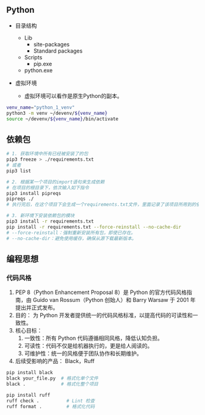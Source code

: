 ## Python
- 目录结构
    - Lib
        - site-packages
        - Standard packages
    - Scripts
        - pip.exe
    - python.exe

- 虚拟环境
    - 虚拟环境可以看作是原生Python的副本。

```bash
venv_name="python_1_venv"
python3 -m venv ~/devenv/${venv_name}
source ~/devenv/${venv_name}/bin/activate
```

## 依赖包
```bash
# 1. 获取环境中所有已经被安装了的包
pip3 freeze > ./requirements.txt
# 或者
pip3 list

# 2. 根据某一个项目的import语句来生成依赖
# 在项目的根目录下，依次输入如下指令
pip3 install pipreqs
pipreqs ./
# 执行完后，在这个项目下会生成一个requirements.txt文件，里面记录了该项目所用到的依赖

# 3. 新环境下安装依赖包的模块
pip3 install -r requirements.txt
pip install -r requirements.txt --force-reinstall --no-cache-dir
# --force-reinstall：强制重新安装所有包，即使已存在。
# --no-cache-dir：避免使用缓存，确保从源下载最新版本。
```

## 编程思想
### 代码风格 
1. PEP 8（Python Enhancement Proposal 8）是 Python 的官方代码风格指南，由 Guido van Rossum（Python 创始人）和 Barry Warsaw 于 2001 年 提出并正式发布。
2. 目的： 为 Python 开发者提供统一的代码风格标准，以提高代码的可读性和一致性。
3. 核心目标： 
    1. 一致性：所有 Python 代码遵循相同风格，降低认知负担。
    2. 可读性：代码不仅是给机器执行的，更是给人阅读的。
    3. 可维护性：统一的风格便于团队协作和长期维护。
4. 后续受影响的产品： Black，Ruff

```sh
pip install black
black your_file.py  # 格式化单个文件
black .             # 格式化整个项目
```

```sh
pip install ruff
ruff check .          # Lint 检查
ruff format .         # 格式化代码
```